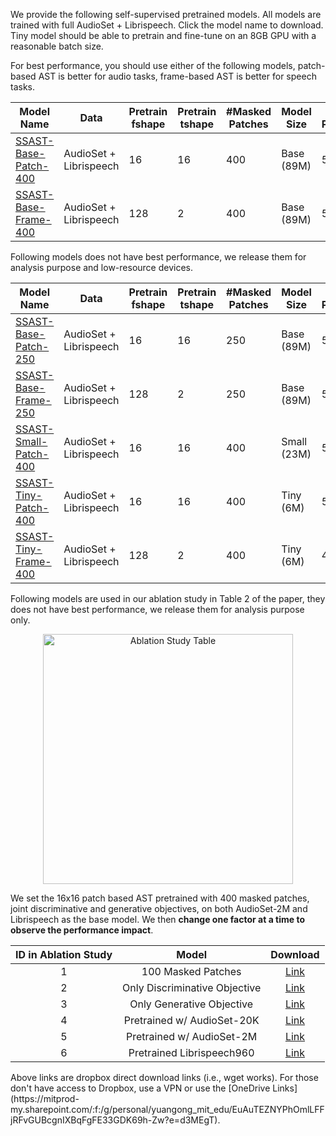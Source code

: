 
We provide the following self-supervised pretrained models. All models are trained with full AudioSet + Librispeech. Click the model name to download. Tiny model should be able to pretrain and fine-tune on an 8GB GPU with a reasonable batch size.

For best performance, you should use either of the following models, patch-based AST is better for audio tasks, frame-based AST is better for speech tasks.

| Model Name                                                                                        | Data  | Pretrain fshape | Pretrain tshape | #Masked   Patches | Model Size  | Avg Audio  Performance | Avg Speech  Performance |
|---------------------------------------------------------------------------------------------------|-------|-----------------|-----------------|-------------------|-------------|------------------------|-------------------------|
| [SSAST-Base-Patch-400](https://www.dropbox.com/s/ewrzpco95n9jdz6/SSAST-Base-Patch-400.pth?dl=1)   | AudioSet + Librispeech | 16              | 16              | 400               | Base (89M)  | 59.9                   | 79.5                    |
| [SSAST-Base-Frame-400](https://www.dropbox.com/s/nx6nl4d4bl71sm8/SSAST-Base-Frame-400.pth?dl=1)   | AudioSet + Librispeech | 128             | 2               | 400               | Base (89M)  | 57.6                   | 84.0                    |

Following models does not have best performance, we release them for analysis purpose and low-resource devices.

| Model Name                                                                                        | Data  | Pretrain fshape | Pretrain tshape | #Masked   Patches | Model Size  | Avg Audio  Performance | Avg Speech  Performance |
|---------------------------------------------------------------------------------------------------|-------|-----------------|-----------------|-------------------|-------------|------------------------|-------------------------|
| [SSAST-Base-Patch-250](https://www.dropbox.com/s/mxrm9qog6aj8hif/SSAST-Base-Patch-250.pth?dl=1)   | AudioSet + Librispeech | 16              | 16              | 250               | Base (89M)  | 58.6                   | 79.5                    |
| [SSAST-Base-Frame-250](https://www.dropbox.com/s/4e6l7ulhwrfoana/SSAST-Base-Frame-250.pth?dl=1)   | AudioSet + Librispeech | 128             | 2               | 250               | Base (89M)  | 55.6                   | 81.6                    |
| [SSAST-Small-Patch-400](https://www.dropbox.com/s/i24w446rl9pkf05/SSAST-Small-Patch-400.pth?dl=1) | AudioSet + Librispeech | 16              | 16              | 400               | Small (23M) | 58.1                   | 78.2                    |
| [SSAST-Tiny-Patch-400](https://www.dropbox.com/s/fkbtf78y94113wz/SSAST-Tiny-Patch-400.pth?dl=1)   | AudioSet + Librispeech | 16              | 16              | 400               | Tiny (6M)   | 53.3                   | 75.7                    |
| [SSAST-Tiny-Frame-400](https://www.dropbox.com/s/rx7g60ruzawffzv/SSAST-Tiny-Frame-400.pth?dl=1)   | AudioSet + Librispeech | 128             | 2               | 400               | Tiny (6M)   | 47.8                   | untested                |

Following models are used in our ablation study in Table 2 of the paper, they does not have best performance, we release them for analysis purpose only.

<p align="center"><img src="https://github.com/YuanGongND/ssast/raw/main/figure/ablation.jpg?raw=true" alt="Ablation Study Table" width="400"/></p>

We set the 16x16 patch based AST pretrained with 400 masked patches, joint discriminative and generative objectives, on both AudioSet-2M and Librispeech as the base model. We then **change one factor at a time to observe the performance impact**. 
<center>

| ID in Ablation Study |             Model             | Download |
|:--------------------:|:-----------------------------:|:--------:|
|           1          |       100 Masked Patches      |   [Link](https://www.dropbox.com/s/0oyrtfbjzkwho2p/audio_model_100m.pth?dl=1)   |
|           2          | Only Discriminative Objective |   [Link](https://www.dropbox.com/s/znuzgwf2zvrpjkr/audio_model_dis.pth?dl=1)   |
|           3          |   Only Generative Objective   |   [Link](https://www.dropbox.com/s/u6ws5fjrid10x4p/audio_model_gen.pth?dl=1)   |
|           4          |   Pretrained w/ AudioSet-20K  |   [Link](https://www.dropbox.com/s/y6x2ck2ca3tb7d9/audio_model_as20k.pth?dl=1)   |
|           5          |   Pretrained w/ AudioSet-2M   |   [Link](https://www.dropbox.com/s/m9p782df3faql1q/audio_model_as.pth?dl=1)   |
|           6          |   Pretrained Librispeech960   |   [Link](https://www.dropbox.com/s/f4bn2qelu3m8ksu/audio_model_librispeech.pth?dl=1)   |

</center>
Above links are dropbox direct download links (i.e., wget works). For those don't have access to Dropbox, use a VPN or use the [OneDrive Links](https://mitprod-my.sharepoint.com/:f:/g/personal/yuangong_mit_edu/EuAuTEZNYPhOmlLFFjRFvGUBcgnIXBqFgFE33GDK69h-Zw?e=d3MEgT).
